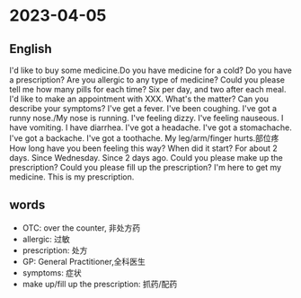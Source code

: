 # 2023-04-05

## English
I'd like to buy some medicine.Do you have medicine for a cold?
Do you have a prescription?
Are you allergic to any type of medicine?
Could you please tell me how many pills for each time?
Six per day, and two after each meal.
I'd like to make an appointment with XXX.
What's the matter?
Can you describe your symptoms?
I've get a fever.
I've been coughing.
I've got a runny nose./My nose is running.
I've feeling dizzy.
I've feeling nauseous.
I have vomiting.
I have diarrhea.
I've got a headache.
I've got a stomachache.
I've got a backache.
I've got a toothache.
My leg/arm/finger hurts.部位疼
How long have you been feeling this way?
When did it start?
For about 2 days.
Since Wednesday.
Since 2 days ago.
Could you please make up the prescription?
Could you please fill up the prescription?
I'm here to get my medicine. This is my prescription.






## words
* OTC: over the counter, 非处方药
* allergic: 过敏
* prescription: 处方
* GP: General Practitioner,全科医生
* symptoms: 症状
* make up/fill up the prescription: 抓药/配药
